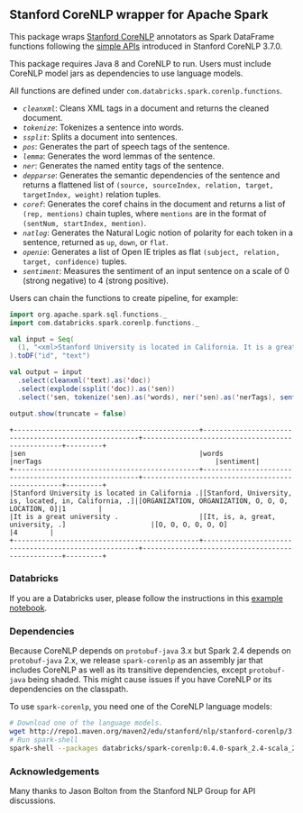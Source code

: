 ## Stanford CoreNLP wrapper for Apache Spark

This package wraps [Stanford CoreNLP](http://stanfordnlp.github.io/CoreNLP/) annotators as Spark
DataFrame functions following the [simple APIs](http://stanfordnlp.github.io/CoreNLP/simple.html)
introduced in Stanford CoreNLP 3.7.0.

This package requires Java 8 and CoreNLP to run.
Users must include CoreNLP model jars as dependencies to use language models.

All functions are defined under `com.databricks.spark.corenlp.functions`.

* *`cleanxml`*: Cleans XML tags in a document and returns the cleaned document.
* *`tokenize`*: Tokenizes a sentence into words.
* *`ssplit`*: Splits a document into sentences.
* *`pos`*: Generates the part of speech tags of the sentence.
* *`lemma`*: Generates the word lemmas of the sentence.
* *`ner`*: Generates the named entity tags of the sentence.
* *`depparse`*: Generates the semantic dependencies of the sentence and returns a flattened list of
  `(source, sourceIndex, relation, target, targetIndex, weight)` relation tuples.
* *`coref`*: Generates the coref chains in the document and returns a list of
  `(rep, mentions)` chain tuples, where `mentions` are in the format of
  `(sentNum, startIndex, mention)`.
* *`natlog`*: Generates the Natural Logic notion of polarity for each token in a sentence, returned
  as `up`, `down`, or `flat`.
* *`openie`*: Generates a list of Open IE triples as flat `(subject, relation, target, confidence)`
  tuples.
* *`sentiment`*: Measures the sentiment of an input sentence on a scale of 0 (strong negative) to 4
  (strong positive).  

Users can chain the functions to create pipeline, for example:

~~~scala
import org.apache.spark.sql.functions._
import com.databricks.spark.corenlp.functions._

val input = Seq(
  (1, "<xml>Stanford University is located in California. It is a great university.</xml>")
).toDF("id", "text")

val output = input
  .select(cleanxml('text).as('doc))
  .select(explode(ssplit('doc)).as('sen))
  .select('sen, tokenize('sen).as('words), ner('sen).as('nerTags), sentiment('sen).as('sentiment))

output.show(truncate = false)
~~~

~~~
+----------------------------------------------+------------------------------------------------------+--------------------------------------------------+---------+
|sen                                           |words                                                 |nerTags                                           |sentiment|
+----------------------------------------------+------------------------------------------------------+--------------------------------------------------+---------+
|Stanford University is located in California .|[Stanford, University, is, located, in, California, .]|[ORGANIZATION, ORGANIZATION, O, O, O, LOCATION, O]|1        |
|It is a great university .                    |[It, is, a, great, university, .]                     |[O, O, O, O, O, O]                                |4        |
+----------------------------------------------+------------------------------------------------------+--------------------------------------------------+---------+
~~~

### Databricks

If you are a Databricks user, please follow the instructions in this
[example notebook](https://databricks-prod-cloudfront.cloud.databricks.com/public/4027ec902e239c93eaaa8714f173bcfc/1233855/1962483213436895/588180/latest.html).

### Dependencies

Because CoreNLP depends on `protobuf-java` 3.x but Spark 2.4 depends on `protobuf-java` 2.x,
we release `spark-corenlp` as an assembly jar that includes CoreNLP as well as its transitive dependencies,
except `protobuf-java` being shaded.
This might cause issues if you have CoreNLP or its dependencies on the classpath.

To use `spark-corenlp`, you need one of the CoreNLP language models:

~~~bash
# Download one of the language models. 
wget http://repo1.maven.org/maven2/edu/stanford/nlp/stanford-corenlp/3.9.1/stanford-corenlp-3.9.1-models.jar
# Run spark-shell 
spark-shell --packages databricks/spark-corenlp:0.4.0-spark_2.4-scala_2.11 --jars stanford-corenlp-3.9.1-models.jar
~~~

### Acknowledgements

Many thanks to Jason Bolton from the Stanford NLP Group for API discussions.
